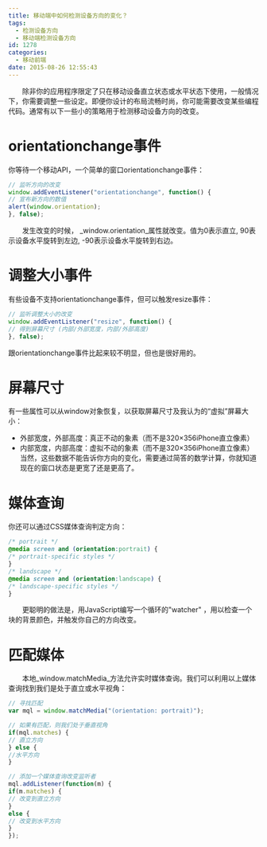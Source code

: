 ```yaml
---
title: 移动端中如何检测设备方向的变化？
tags:
  - 检测设备方向
  - 移动端检测设备方向
id: 1278
categories:
  - 移动前端
date: 2015-08-26 12:55:43
---
```


&emsp;&emsp;除非你的应用程序限定了只在移动设备直立状态或水平状态下使用，一般情况下，你需要调整一些设定。即便你设计的布局流畅时尚，你可能需要改变某些编程代码。通常有以下一些小的策略用于检测移动设备方向的改变。

# orientationchange事件

你等待一个移动API，一个简单的窗口orientationchange事件：

```javascript
// 监听方向的改变
window.addEventListener("orientationchange", function() {
// 宣布新方向的数值
alert(window.orientation);
}, false);
```

&emsp;&emsp;发生改变的时候， _window.orientation_属性就改变。值为0表示直立, 90表示设备水平旋转到左边, -90表示设备水平旋转到右边。

# 调整大小事件

有些设备不支持orientationchange事件，但可以触发resize事件：

```javascript
// 监听调整大小的改变
window.addEventListener("resize", function() {
// 得到屏幕尺寸 (内部/外部宽度，内部/外部高度)
}, false);
```

跟orientationchange事件比起来较不明显，但也是很好用的。

# 屏幕尺寸

有一些属性可以从window对象恢复，以获取屏幕尺寸及我认为的“虚拟”屏幕大小：

*   外部宽度，外部高度：真正不动的象素（而不是320×356iPhone直立像素）
*   内部宽度，内部高度：虚拟不动的象素（而不是320×356iPhone直立像素）
当然，这些数据不能告诉你方向的变化，需要通过简答的数学计算，你就知道现在的窗口状态是更宽了还是更高了。

# 媒体查询

你还可以通过CSS媒体查询判定方向：

```css
/* portrait */
@media screen and (orientation:portrait) {
/* portrait-specific styles */
}
/* landscape */
@media screen and (orientation:landscape) {
/* landscape-specific styles */
}
```

&emsp;&emsp;更聪明的做法是，用JavaScript编写一个循环的"watcher" ，用以检查一个块的背景颜色，并触发你自己的方向改变。

# 匹配媒体

&emsp;&emsp;本地_window.matchMedia_方法允许实时媒体查询。我们可以利用以上媒体查询找到我们是处于直立或水平视角：

```javascript
// 寻找匹配
var mql = window.matchMedia("(orientation: portrait)");

// 如果有匹配，则我们处于垂直视角
if(mql.matches) {
// 直立方向
} else {
//水平方向
}

// 添加一个媒体查询改变监听者
mql.addListener(function(m) {
if(m.matches) {
// 改变到直立方向
}
else {
// 改变到水平方向
}
});
```
&nbsp;